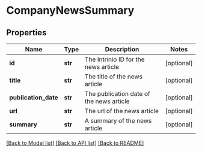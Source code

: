 # CompanyNewsSummary

## Properties
Name | Type | Description | Notes
------------ | ------------- | ------------- | -------------
**id** | **str** | The Intrinio ID for the news article | [optional] 
**title** | **str** | The title of the news article | [optional] 
**publication_date** | **str** | The publication date of the news article | [optional] 
**url** | **str** | The url of the news article | [optional] 
**summary** | **str** | A summary of the news article | [optional] 

[[Back to Model list]](../README.md#documentation-for-models) [[Back to API list]](../README.md#documentation-for-api-endpoints) [[Back to README]](../README.md)


